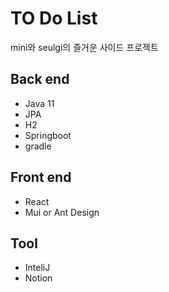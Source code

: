 # TO Do List
mini와 seulgi의 즐거운 사이드 프로젝트

## Back end
  - Java 11
  - JPA
  - H2
  - Springboot
  - gradle
  
## Front end 
  - React
  - Mui or Ant Design
  
## Tool
  - InteliJ
  - Notion
  
